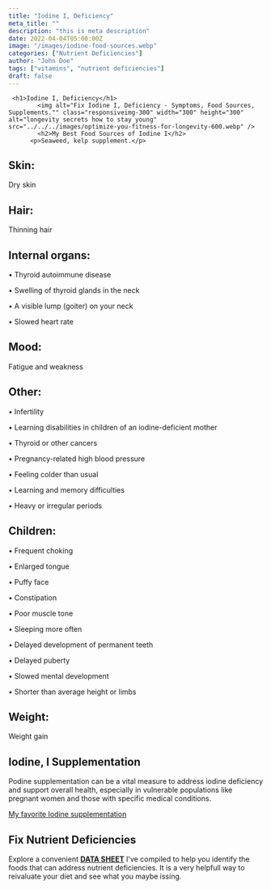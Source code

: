 ```yaml
---
title: "Iodine I, Deficiency"
meta_title: ""
description: "this is meta description"
date: 2022-04-04T05:00:00Z
image: "/images/iodine-food-sources.webp"
categories: ["Nutrient Deficiencies"]
author: "John Doe"
tags: ["vitamins", "nutrient deficiencies"]
draft: false
---
```


     <h1>Iodine I, Deficiency</h1>
            <img alt="Fix Iodine I, Deficiency - Symptoms, Food Sources, Supplements."" class="responsiveimg-300" width="300" height="300" alt="longevity secrets how to stay young" src="../../../images/optimize-you-fitness-for-longevity-600.webp" />
            <h2>My Best Food Sources of Iodine I</h2>
          <p>Seaweed, kelp supplement.</p>
<h2>Skin:</h2><p> Dry skin</p>
<h2>Hair:</h2><p>Thinning hair
</p>
<h2>Internal organs:</h2><p>&bull; Thyroid autoimmune disease</p><p>&bull; Swelling of thyroid glands in the neck</p><p>&bull; A visible lump (goiter) on your neck</p><p>&bull; Slowed heart rate
</p>
<h2>Mood:</h2><p>Fatigue and weakness</p>
<h2>Other:</h2><p>&bull; Infertility</p><p>&bull; Learning disabilities in children of an iodine-deficient mother</p><p>&bull; Thyroid or other cancers</p><p>&bull; Pregnancy-related high blood pressure</p><p>&bull; Feeling colder than usual</p><p>&bull; Learning and memory difficulties</p><p>&bull; Heavy or irregular periods</p>
<h2>Children:</h2>
<p>&bull; Frequent choking</p>
<p>&bull; Enlarged tongue</p>
<p>&bull; Puffy face</p>
<p>&bull; Constipation</p>
<p>&bull; Poor muscle tone</p>
<p>&bull; Sleeping more often</p>
<p>&bull; Delayed development of permanent teeth</p>
<p>&bull; Delayed puberty</p>
<p>&bull; Slowed mental development</p>
<p>&bull; Shorter than average height or limbs</p>
<h2>Weight:</h2><p> Weight gain</p>
<h2>Iodine, I Supplementation</h2>
<p>Podine supplementation can be a vital measure to address iodine deficiency and support overall health, especially in vulnerable populations like pregnant women and those with specific medical conditions.</p>
<p><a target="_blank" href="https://www.amazon.com/Natures-Way-Verified-Vegetarian-Packaging/dp/B00024D1ZA/ref=sr_1_5_pp?crid=3A78DV29ZHLNQ&amp;keywords=iodine+supplement+kelp&amp;qid=1697145239&amp;sprefix=iodine+supplement+kelp%252Caps%252C138&amp;sr=8-5&_encoding=UTF8&tag=irinawink-20&linkCode=ur2&linkId=7c490f01c962d4a70d8fc8ab1a3c186b&camp=1789&creative=9325">My favorite Iodine supplementation</a></p>
<h2>Fix Nutrient Deficiencies</h2><p>Explore a convenient <a title="fix nutritional deficiencies with a data sheet" href="../nutrients-in-healthy-foods.html"><b>DATA SHEET</b></a> I've compiled to help you identify the foods that can address nutrient deficiencies. It is a very helpfull way to reivaluate your diet and see what you maybe issing.</p>